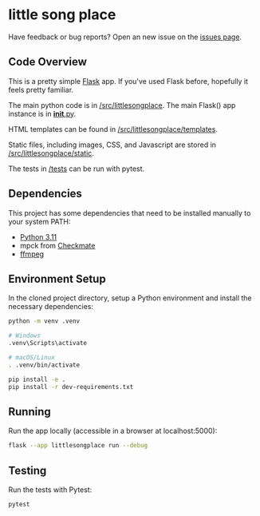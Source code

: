 # little song place
Have feedback or bug reports?  Open an new issue on the
[issues page](https://github.com/cfulljames/littlesongplace/issues).

## Code Overview
This is a pretty simple [Flask](https://flask.palletsproject.com) app.  If
you've used Flask before, hopefully it feels pretty familiar.

The main python code is in [/src/littlesongplace](/src/littlesongplace).  The
main Flask() app instance is in [__init__.py](/src/littlesongplace/__init__.py).

HTML templates can be found in [/src/littlesongplace/templates](/src/littlesongplace/templates).

Static files, including images, CSS, and Javascript are stored in [/src/littlesongplace/static](/src/littlesongplace/static).

The tests in [/tests](/tests) can be run with pytest.

## Dependencies
This project has some dependencies that need to be installed manually to your system PATH:
- [Python 3.11](https://python.org)
- mpck from [Checkmate](https://github.com/Sjord/checkmate)
- [ffmpeg](https://ffmpeg.org/)

## Environment Setup
In the cloned project directory, setup a Python environment and install the
necessary dependencies:
``` sh
python -m venv .venv

# Windows
.venv\Scripts\activate

# macOS/Linux
. .venv/bin/activate

pip install -e .
pip install -r dev-requirements.txt
```

## Running
Run the app locally (accessible in a browser at localhost:5000):
``` sh
flask --app littlesongplace run --debug
```

## Testing
Run the tests with Pytest:
``` sh
pytest
```
